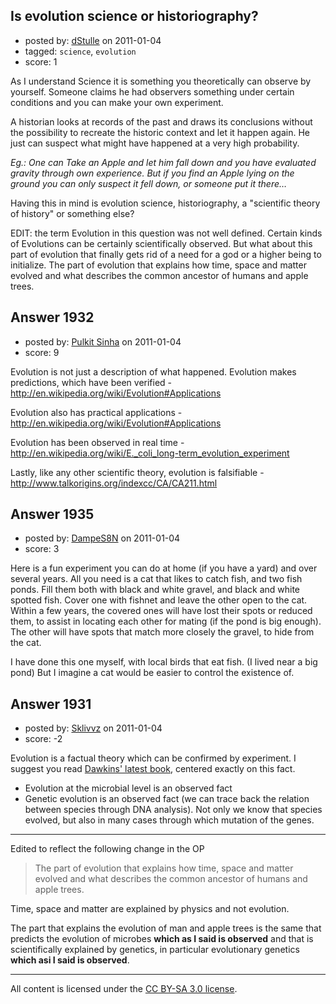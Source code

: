 ## Is evolution science or historiography?

- posted by: [dStulle](https://stackexchange.com/users/-1/277-dstulle) on 2011-01-04
- tagged: `science`, `evolution`
- score: 1

As I understand Science it is something you theoretically can observe by yourself. Someone claims he had observers something under certain conditions and you can make your own experiment.

A historian looks at records of the past and draws its conclusions without the possibility to recreate the historic context and let it happen again. He just can suspect what might have happened at a very high probability.

*Eg.: One can Take an Apple and let him fall down and you have evaluated gravity through own experience. But if you find an Apple lying on the ground you can only suspect it fell down, or someone put it there…*

Having this in mind is evolution science, historiography, a "scientific theory of history" or something else?

EDIT: the term Evolution in this question was not well defined. Certain kinds of Evolutions can be certainly scientifically observed. But what about this part of evolution that finally gets rid of a need for a god or a higher being to initialize. The part of evolution that explains how time, space and matter evolved and what describes the common ancestor of humans and apple trees.


## Answer 1932

- posted by: [Pulkit Sinha](https://stackexchange.com/users/-1/23-pulkit-sinha) on 2011-01-04
- score: 9

Evolution is not just a description of what happened. Evolution makes predictions, which have been verified - http://en.wikipedia.org/wiki/Evolution#Applications

Evolution also has practical applications - http://en.wikipedia.org/wiki/Evolution#Applications

Evolution has been observed in real time - http://en.wikipedia.org/wiki/E._coli_long-term_evolution_experiment

Lastly, like any other scientific theory, evolution is falsifiable - http://www.talkorigins.org/indexcc/CA/CA211.html


## Answer 1935

- posted by: [DampeS8N](https://stackexchange.com/users/-1/587-dampes8n) on 2011-01-04
- score: 3

Here is a fun experiment you can do at home (if you have a yard) and over several years. All you need is a cat that likes to catch fish, and two fish ponds. Fill them both with black and white gravel, and black and white spotted fish. Cover one with fishnet and leave the other open to the cat. Within a few years, the covered ones will have lost their spots or reduced them, to assist in locating each other for mating (if the pond is big enough). The other will have spots that match more closely the gravel, to hide from the cat.

I have done this one myself, with local birds that eat fish. (I lived near a big pond) But I imagine a cat would be easier to control the existence of.


## Answer 1931

- posted by: [Sklivvz](https://stackexchange.com/users/-1/675-sklivvz) on 2011-01-04
- score: -2

<p>Evolution is a factual theory which can be confirmed by experiment. I suggest you read <a href="http://books.google.co.uk/books?id=CQdDhIgKM4UC&amp;printsec=frontcover&amp;dq=evidence+for+evolution+dawkins&amp;hl=en&amp;ei=RvwiTZzFKcOW4gb--YiHAg&amp;sa=X&amp;oi=book_result&amp;ct=result&amp;resnum=1&amp;ved=0CDAQ6AEwAA#v=onepage&amp;q&amp;f=false" rel="nofollow">Dawkins' latest book</a>, centered exactly on this fact.</p>

<ul>
<li>Evolution at the microbial level is an observed fact</li>
<li>Genetic evolution is an observed fact (we can trace back the relation between species through DNA analysis). Not only we know that species evolved, but also in many cases through which mutation of the genes.</li>
</ul>

<hr>

<p>Edited to reflect the following change in the OP</p>

<blockquote>
  <p>The part of evolution that explains how time, space and matter evolved and what describes the common ancestor of humans and apple trees.</p>
</blockquote>

<p>Time, space and matter are explained by physics and not evolution.</p>

<p>The part that explains the evolution of man and apple trees is the same that predicts the evolution of microbes <strong>which as I said is observed</strong> and that is scientifically explained by genetics, in particular evolutionary genetics <strong>which asi I said is observed</strong>.</p>




---

All content is licensed under the [CC BY-SA 3.0 license](https://creativecommons.org/licenses/by-sa/3.0/).
